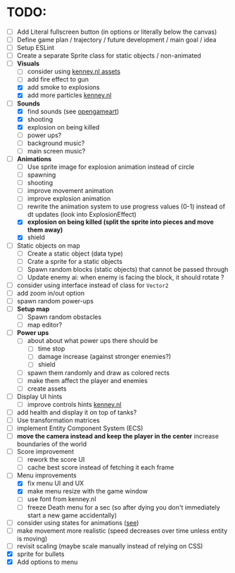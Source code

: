 # TODO:

- [ ] Add Literal fullscreen button (in options or literally below the canvas)
- [ ] Define game plan / trajectory / future development / main goal / idea
- [ ] Setup ESLint
- [ ] Create a separate Sprite class for static objects / non-animated
- [ ] **Visuals**
    - [ ] consider using [kenney.nl assets](https://kenney.nl/assets/top-down-tanks-redux)
    - [ ] add fire effect to gun
    - [x] add smoke to explosions
    - [x] add more particles [kenney.nl](https://kenney.nl/assets/particle-pack)
- [ ] **Sounds**
    - [x] find sounds (see [opengameart](https://opengameart.org/art-search-advanced?keys=&field_art_type_tid%5B%5D=12&sort_by=count&sort_order=DESC))
    - [x] shooting
    - [x] explosion on being killed
    - [ ] power ups?
    - [ ] background music?
    - [ ] main screen music?
- [ ] **Animations**
    - [ ] Use sprite image for explosion animation instead of circle
    - [ ] spawning
    - [ ] shooting
    - [ ] improve movement animation
    - [ ] improve explosion animation
    - [ ] rewrite the animation system to use progress values (0-1) instead of dt updates (look into ExplosionEffect)
    - [x] **explosion on being killed (split the sprite into pieces and move them away)**
    - [x] shield
- [ ] Static objects on map
    - [ ] Create a static object (data type)
    - [ ] Crate a sprite for a static objects
    - [ ] Spawn random blocks (static objects) that cannot be passed through
    - [ ] Update enemy ai: when enemy is facing the block, it should rotate ?
- [ ] consider using interface instead of class for `Vector2`
- [ ] add zoom in/out option
- [ ] spawn random power-ups
- [ ] **Setup map**
    - [ ] Spawn random obstacles
    - [ ] map editor?
- [ ] **Power ups**
    - [ ] about about what power ups there should be
        - [ ] time stop
        - [ ] damage increase (against stronger enemies?)
        - [ ] shield
    - [ ] spawn them randomly and draw as colored rects
    - [ ] make them affect the player and enemies
    - [ ] create assets
- [ ] Display UI hints
    - [ ] improve controls hints [kenney.nl](https://kenney.nl/assets/input-prompts)
- [ ] add health and display it on top of tanks?
- [ ] Use transformation matrices
- [ ] implement Entity Component System (ECS)
- [ ] **move the camera instead and keep the player in the center** increase boundaries of the world
- [ ] Score improvement
    - [ ] rework the score UI
    - [ ] cache best score instead of fetching it each frame
- [ ] Menu improvements
    - [x] fix menu UI and UX
    - [x] make menu resize with the game window
    - [ ] use font from kenney.nl
    - [ ] freeze Death menu for a sec (so after dying you don't immediately start a new game accidentally)
- [ ] consider using states for animations ([see](https://www.youtube.com/watch?v=e3LGFrHqqiI))
- [ ] make movement more realistic (speed decreases over time unless entity is moving)
- [ ] revisit scaling (maybe scale manually instead of relying on CSS)
- [x] sprite for bullets
- [x] Add options to menu
